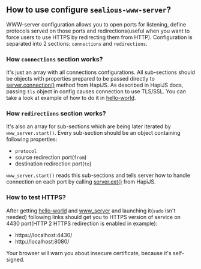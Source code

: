 ## How to use configure `sealious-www-server`?
WWW-server configuration allows you to open ports for listening, define
protocols served on those ports and redirections(useful when you want to
force users to use HTTPS by redirecting them from HTTP). Configuration is
separated into 2 sections: `connections` and `redirections`.

### How `connections` section works?
It's just an array with all connections configurations. All sub-sections should
be objects with properties prepared to be passed directly to [server.connection()](http://hapijs.com/api#serverconnectionoptions) method from HapiJS.
As described in HapiJS docs, passing `tls` object in config causes connection to use TLS/SSL.
You can take a look at example of how to do it in [hello-world](https://github.com/Rayvenden/hello-world/tree/https_example).

### How `redirections` section works?
It's also an array for sub-sections which are being later iterated by
`www_server.start()`. Every sub-section should be an object containing following properties:
* `protocol`
* source redirection port(`from`)
* destination redirection port(`to`)

`www_server.start()` reads this sub-sections and tells server how to handle
connection on each port by calling [server.ext()](http://hapijs.com/api#serverextevent-method-options) from HapiJS.

### How to test HTTPS?
After getting [hello-world](https://github.com/Rayvenden/hello-world/tree/https_example) and [www_server](https://github.com/Sealious/sealious-www-server/tree/trello%23https_support) and launching it(`sudo` isn't needed) following links should get you to HTTPS version of service on 4430 port(HTTP 2 HTTPS redirection is enabled in example):
* https://localhost:4430/
* http://localhost:8080/

Your browser will warn you about insecure certificate, because it's self-signed.
